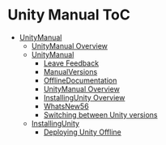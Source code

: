 Unity Manual ToC
================
 - [UnityManual]()
	 - [UnityManual Overview](UnityManual.md)
	 - [UnityManual]()
		 - [Leave Feedback](LeaveFeedback.md)
		 - [ManualVersions](ManualVersions.md)
		 - [OfflineDocumentation](OfflineDocumentation.md)
		 - [UnityManual Overview](UnityManual_1.md)
		 - [InstallingUnity Overview](InstallingUnity.md)
		 - [WhatsNew56](WhatsNew56.md)
		 - [Switching between Unity versions](SwitchingDocumentationVersions.md)
	 - [InstallingUnity]()
		 - [Deploying Unity Offline](DeployingUnityOffline.md)

